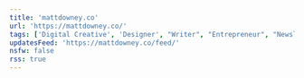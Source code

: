 ```yaml
---
title: 'mattdowney.co'
url: 'https://mattdowney.co/'
tags: ['Digital Creative', 'Designer', "Writer", "Entrepreneur", "Newsletter"]
updatesFeed: 'https://mattdowney.co/feed/'
nsfw: false
rss: true
---
```

